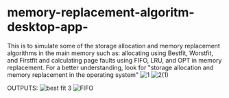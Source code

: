 # memory-replacement-algoritm-desktop-app-
This is to simulate some of the storage allocation and memory replacement algorithms in the main memory such as: allocating using Bestfit, Worstfit, and Firstfit 
and calculating page faults using FIFO, LRU, and OPT in memory replacement.
For a better understanding, look for "storage allocation and memory replacement in the operating system"
![1](https://github.com/Rose303/memory-replacement-algoritm-desktop-app-/assets/44304863/d5b692ee-3e11-4ba8-aecd-79227fe35871)
![2(1)](https://github.com/Rose303/memory-replacement-algoritm-desktop-app-/assets/44304863/f18431b1-f2bc-48a8-8895-0169f62a5aa3)


OUTPUTS: 
![best fit 3](https://github.com/Rose303/memory-replacement-algoritm-desktop-app-/assets/44304863/76a8bbf3-90ee-48c3-b437-0fd0c6fb6e77)
![FIFO](https://github.com/Rose303/memory-replacement-algoritm-desktop-app-/assets/44304863/9044e56a-cf8a-44fc-a2a9-f6269582a56b)
